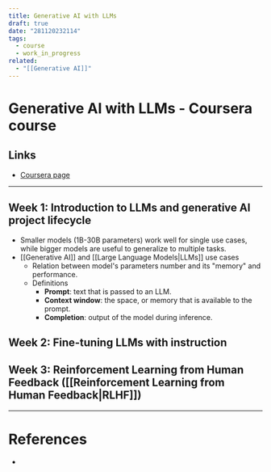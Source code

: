 ```yaml
---
title: Generative AI with LLMs
draft: true
date: "281120232114"
tags:
  - course
  - work_in_progress
related:
  - "[[Generative AI]]"
---
```

# Generative AI with LLMs - Coursera course
## Links
- [Coursera page](https://www.coursera.org/learn/generative-ai-with-llms/)
---

## Week 1: Introduction to LLMs and generative AI project lifecycle
- Smaller models (1B-30B parameters) work well for single use cases, while bigger models are useful to generalize to multiple tasks.
- [[Generative AI]] and [[Large Language Models|LLMs]] use cases
	- Relation between model's parameters number and its "memory" and performance.
	- Definitions
		- **Prompt**: text that is passed to an LLM.
		- **Context window**: the space, or memory that is available to the prompt.
		- **Completion**: output of the model during inference.

## Week 2: Fine-tuning LLMs with instruction

## Week 3: Reinforcement Learning from Human Feedback ([[Reinforcement Learning from Human Feedback|RLHF]])

---
# References
- 